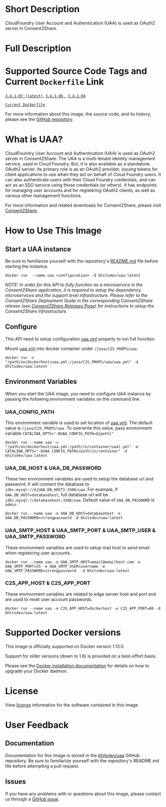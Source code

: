 # Short Description
CloudFoundry User Account and Authentication (UAA) is used as OAuth2 server in Consent2Share.

# Full Description

# Supported Source Code Tags and Current `Dockerfile` Link

[`3.4.1-07 (latest)`](https://github.com/bhits-dev/uaa/releases/tag/3.4.1-07), [`3.4.1-06 `](https://github.com/bhits-dev/uaa/releases/tag/3.4.1-06), [`3.4.1-04`](https://github.com/bhits-dev/uaa/releases/tag/3.4.1-04)

[`Current Dockerfile`](https://github.com/bhits-dev/uaa/blob/master/docker/Dockerfile)

For more information about this image, the source code, and its history, please see the [GitHub repository](https://github.com/bhits-dev/uaa).

# What is UAA?

CloudFoundry User Account and Authentication (UAA) is used as OAuth2 server in Consent2Share. The UAA is a multi-tenant identity management service, used in Cloud Foundry. But, it is also available as a standalone OAuth2 server. Its primary role is as an OAuth2 provider, issuing tokens for client applications to use when they act on behalf of Cloud Foundry users. It can also authenticate users with their Cloud Foundry credentials, and can act as an SSO service using those credentials (or others). It has endpoints for managing user accounts and for registering OAuth2 clients, as well as various other management functions.

For more information and related downloads for Consent2Share, please visit [Consent2Share](https://bhits.github.io/consent2share/).

# How to Use This Image


## Start a UAA instance

Be sure to familiarize yourself with the repository's [README.md](https://github.com/bhits-dev/uaa) file before starting the instance.

`docker run  --name uaa <configuration> -d bhitsdev/uaa:latest`

*NOTE: In order for this API to fully function as a microservice in the Consent2Share application, it is required to setup the dependency microservices and the support level infrastructure. Please refer to the Consent2Share Deployment Guide in the corresponding Consent2Share release (see [Consent2Share Releases Page](https://github.com/bhits-dev/consent2share/releases)) for instructions to setup the Consent2Share infrastructure.*


## Configure

This API need to setup configuration [uaa.yml](https://github.com/bhits-dev/uaa/blob/master/config-template/uaa.yml) properly to run full function.  

Mount [uaa.yml](https://github.com/bhits-dev/uaa/blob/master/config-template/uaa.yml) into docker container under `/java/C2S_PROPS/uaa`.

`docker run -v "/path/on/dockerhost/uaa.yml:/java/C2S_PROPS/uaa/uaa.yml" -d bhitsdev/uaa:latest`

## Environment Variables

When you start the UAA image, you need to configure UAA instance by passing the following environment variables on the command line. 

### UAA_CONFIG_PATH

This environment variable is used to set location of [uaa.yml](https://github.com/bhits-dev/uaa/blob/master/config-template/uaa.yml). The default value is `/java/C2S_PROPS/uaa`. To overwrite this value, pass environment variable `CATALINA_OPTS="-DUAA_CONFIG_PATH=${path}"` 

`docker run --name uaa -v "/path/on/dockerhost/uaa.yml:/path/in/container/uaal.yml" -e CATALINA_OPTS="-DUAA_CONFIG_PATH=/path/in/container" -d bhitsdev/uaa:latest`

### UAA_DB_HOST & UAA_DB_PASSWORD

These two environment variables are used to setup the database url and password. It will connect the database to `jdbc:mysql://${UAA_DB_HOST}:3306/uaa`. For example, if `UAA_DB_HOST=databasehost`, full database url will be `jdbc:mysql://databasehost:3306/uaa`.  Default value of `UAA_DB_PASSWORD` is `admin`

`docker run --name uaa -e UAA_DB_HOST=databasehost -e UAA_DB_PASSWORD=strongpassword -d bhitsdev/uaa:latest`

### UAA_SMTP_HOST & UAA_SMTP_PORT & UAA_SMTP_USER & UAA_SMTP_PASSWORD

These environment variables are used to setup mail host to send email when registering user accounts.

`docker run --name uaa -e UAA_SMTP_HOST=email@emailhost.com -e UAA_SMTP_PORT=25 -e UAA_SMTP_USER=username -e UAA_SMTP_PASSWORD=strongpassword  -d bhitsdev/uaa:latest`

### C2S_APP_HOST & C2S_APP_PORT

These environment variables are related to edge server host and port and are used to reset user account passwords.

`docker run --name uaa -e C2S_APP_HOST=dockerhost -e C2S_APP_PORT=80 -d bhitsdev/uaa:latest`
  

# Supported Docker versions

This image is officially supported on Docker version 1.13.0.

Support for older versions (down to 1.6) is provided on a best-effort basis.

Please see the [Docker installation documentation](https://docs.docker.com/engine/installation/) for details on how to upgrade your Docker daemon.

# License

View [license](https://github.com/bhits-dev/uaa/blob/master/LICENSE) information for the software contained in this image.

# User Feedback

## Documentation 

Documentation for this image is stored in the [bhitsdev/uaa](https://github.com/bhits-dev/uaa) GitHub repository. Be sure to familiarize yourself with the repository's README.md file before attempting a pull request.

## Issues

If you have any problems with or questions about this image, please contact us through a [GitHub issue](https://github.com/bhits-dev/uaa/issues).